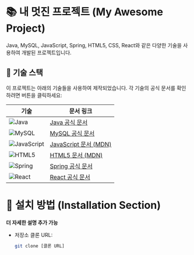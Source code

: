 # 📚 내 멋진 프로젝트 (My Awesome Project)
Java, MySQL, JavaScript, Spring, HTML5, CSS, React와 같은 다양한 기술을 사용하여 개발된 프로젝트입니다.

## 🌟 기술 스택
이 프로젝트는 아래의 기술들을 사용하여 제작되었습니다. 각 기술의 공식 문서를 확인하려면 버튼을 클릭하세요:

| 기술            | 문서 링크                                                                                       |
|-----------------|-----------------------------------------------------------------------------------------------|
| ![Java](https://img.shields.io/badge/Java-ED8B00?style=for-the-badge&logo=java&logoColor=white) | [Java 공식 문서](https://docs.oracle.com/en/java/) |
| ![MySQL](https://img.shields.io/badge/MySQL-00A4EF?style=for-the-badge&logo=mysql&logoColor=white) | [MySQL 공식 문서](https://dev.mysql.com/doc/) |
| ![JavaScript](https://img.shields.io/badge/JavaScript-FFD43B?style=for-the-badge&logo=javascript&logoColor=black) | [JavaScript 문서 (MDN)](https://developer.mozilla.org/ko/docs/Web/JavaScript) |
| ![HTML5](https://img.shields.io/badge/HTML5-FF0000?style=for-the-badge&logo=html5&logoColor=white) | [HTML5 문서 (MDN)](https://developer.mozilla.org/ko/docs/Web/HTML) |
| ![Spring](https://img.shields.io/badge/Spring-64CCFF?style=for-the-badge&logo=spring&logoColor=white) | [Spring 공식 문서](https://spring.io/docs) |
| ![React](https://img.shields.io/badge/React-64CCFF?style=for-the-badge&logo=react&logoColor=white) | [React 공식 문서](https://reactjs.org/docs/) |

# 🌟 설치 방법 (Installation Section)

**더 자세한 설명 추가 가능**  

- 저장소 클론 URL:
  ```bash
  git clone [클론 URL]
